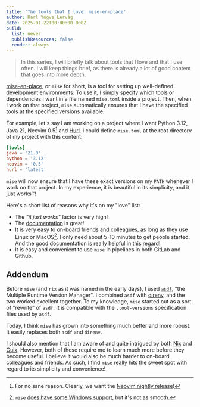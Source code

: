 ```yaml
---
title: 'The tools that I love: mise-en-place'
author: Karl Yngve Lervåg
date: 2025-01-22T00:00:00.000Z
build:
  list: never
  publishResources: false
  render: always
---
```

> In this series, I will briefly talk about tools that I love and that I use often.
> I will keep things brief, as there is already a lot of good content that goes into more depth.

[mise-en-place](https://mise.jdx.dev/), or `mise` for short, is a tool for setting up well-defined development environments.
To use it, I simply specify which tools or dependencies I want in a file named `mise.toml` inside a project.
Then, when I work on that project, `mise` automatically ensures that I have the specified tools at the specified versions available.

For example, let's say I am working on a project where I want Python 3.12, Java 21, Neovim 0.5[^1] and [Hurl](https://hurl.dev).
I could define `mise.toml` at the root directory of my project with this content:

```toml
[tools]
java = '21.0'
python = '3.12'
neovim = '0.5'
hurl = 'latest'
```

`mise` will now ensure that I have these exact versions on my `PATH` whenever I work on that project.
In my experience, it is beautiful in its simplicity, and it just works™!

Here's a short list of reasons why it's on my "love" list:

- The _"it just works"_ factor is very high!
- The [documentation](https://mise.jdx.dev/getting-started.html) is great!
- It is very easy to on-board friends and colleagues, as long as they use Linux or MacOS[^2].
  I only need about 5-10 minutes to get people started.
  And the good documentation is really helpful in this regard!
- It is easy and convenient to use `mise` in pipelines in both GitLab and Github.

## Addendum

Before `mise` (and `rtx` as it was named in the early days), I used [`asdf`](https://asdf-vm.com/), "the Multiple Runtime Version Manager".
I combined `asdf` with [direnv](https://direnv.net/), and the two worked excellent together.
To my knowledge, `mise` started out as a sort of "rewrite" of `asdf`.
It is compatible with the `.tool-versions` specification files used by `asdf`.

Today, I think `mise` has grown into something much better and more robust.
It easily replaces both `asdf` and `direnv`.

I should also mention that I am aware of and quite intrigued by both [Nix](https://nix.dev/) and [Guix](https://guix.gnu.org/).
However, both of these require me to learn much more before they become useful.
I believe it would also be much harder to on-board colleagues and friends.
As such, I find `mise` really hits the sweet spot with regard to its simplicity and convenience!

[^1]: For no sane reason. Clearly, we want the [Neovim nightly release](https://github.com/neovim/neovim/releases)!

[^2]: `mise` [does have some Windows support](https://mise.jdx.dev/faq.html#windows-support), but it's not as smooth.

